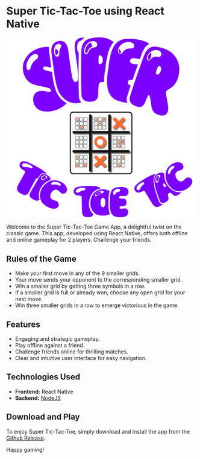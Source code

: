 # Super Tic-Tac-Toe using React Native


<center><img src="./assets/img/super_tic_tac_toe_10x.png" width=500></center>


Welcome to the Super Tic-Tac-Toe Game App, a delightful twist on the classic game. This app, developed using React Native, offers both offline and online gameplay for 2 players. Challenge your friends.

## Rules of the Game

- Make your first move in any of the 9 smaller grids.
- Your move sends your opponent to the corresponding smaller grid.
- Win a smaller grid by getting three symbols in a row.
- If a smaller grid is full or already won, choose any open grid for your next move.
- Win three smaller grids in a row to emerge victorious in the game.

## Features

- Engaging and strategic gameplay.
- Play offline against a friend.
- Challenge friends online for thrilling matches.
- Clear and intuitive user interface for easy navigation.

## Technologies Used

- **Frontend:** React Native
- **Backend:** [NodeJS](https://github.com/RajPatil002/TicTacToe-Server-using-NodeJs)

## Download and Play

To enjoy Super Tic-Tac-Toe, simply download and install the app from the [Github Release](https://github.com/RajPatil002/Super-TicTacToe/releases/tag/1.0).

Happy gaming!

